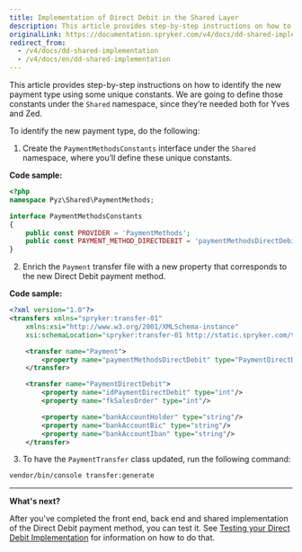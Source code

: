 ```yaml
---
title: Implementation of Direct Debit in the Shared Layer
description: This article provides step-by-step instructions on how to identify the new payment type using some unique constants.
originalLink: https://documentation.spryker.com/v4/docs/dd-shared-implementation
redirect_from:
  - /v4/docs/dd-shared-implementation
  - /v4/docs/en/dd-shared-implementation
---
```


This article provides step-by-step instructions on how to identify the new payment type using some unique constants. We are going to define those constants under the `Shared` namespace, since they’re needed both for Yves and Zed.

To identify the new payment type, do the following:
1. Create the `PaymentMethodsConstants` interface under the `Shared` namespace, where you’ll define these unique constants.

**Code sample:**
    
```php
<?php
namespace Pyz\Shared\PaymentMethods;

interface PaymentMethodsConstants
{
	public const PROVIDER = 'PaymentMethods';
	public const PAYMENT_METHOD_DIRECTDEBIT = 'paymentMethodsDirectDebit';
}
```

2. Enrich the `Payment` transfer file with a new property that corresponds to the new Direct Debit payment method.

**Code sample:**

```xml
<?xml version="1.0"?>
<transfers xmlns="spryker:transfer-01"
    xmlns:xsi="http://www.w3.org/2001/XMLSchema-instance"
    xsi:schemaLocation="spryker:transfer-01 http://static.spryker.com/transfer-01.xsd">

    <transfer name="Payment">
        <property name="paymentMethodsDirectDebit" type="PaymentDirectDebit"/>
    </transfer>

    <transfer name="PaymentDirectDebit">
        <property name="idPaymentDirectDebit" type="int"/>
        <property name="fkSalesOrder" type="int"/>

        <property name="bankAccountHolder" type="string"/>
        <property name="bankAccountBic" type="string"/>
        <property name="bankAccountIban" type="string"/>
    </transfer>
```

3. To have the `PaymentTransfer` class updated, run the following command:

```bash
vendor/bin/console transfer:generate
```

***
**What's next?**

After you've completed the front end, back end and shared implementation of the Direct Debit payment method, you can test it. See [Testing your Direct Debit Implementation](/docs/scos/dev/developer-guides/202001.0/development-guide/back-end/data-manipulation/payment-methods/direct-debit-example-implementation/testing-your-direct-debit-implementation.html) for information on how to do that.
